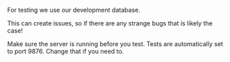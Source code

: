 For testing we use our development database.

This can create issues, so if there are any strange bugs that is likely the case!

Make sure the server is running before you test. Tests are automatically set to port 9876. Change that if you need to.
